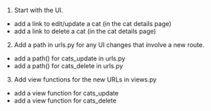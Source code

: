 1. Start with the UI.
- add a link to edit/update a cat (in the cat details page)
- add a link to delete a cat (in the cat details page)

2. Add a path in urls.py for any UI changes that involve a new route.
- add a path() for cats_update in urls.py
- add a path() for cats_delete in urls.py

3. Add view functions for the new URLs in views.py
- add a view function for cats_update
- add a view function for cats_delete
